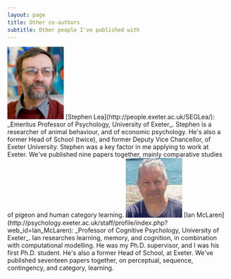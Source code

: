 ```yaml
---
layout: page
title: Other co-authors
subtitle: Other people I've published with
---
```


<img src="/assets/img/segl by ingmar.jpg" alt="Stephen Lea" style="width:128px;">
[Stephen Lea](http://people.exeter.ac.uk/SEGLea/): _Emeritus Professor of Psychology, University of Exeter_. Stephen is a researcher of animal behaviour, and of economic psychology. He's also a former Head of School (twice), and former Deputy Vice Chancellor, of Exeter University. Stephen was a key factor in me applying to work at Exeter. We've published nine papers together, mainly comparative studies of pigeon and human category learning. 

<img src="/assets/img/Ian_McLaren.jpg" alt="Ian McLaren" style="width:128px;">
[Ian McLaren](http://psychology.exeter.ac.uk/staff/profile/index.php?web_id=Ian_McLaren): _Professor of Cognitive Psychology, University of Exeter_. Ian researches learning, memory, and cognition, in combination with computational modelling. He was my Ph.D. supervisor, and I was his first Ph.D. student. He's also a former Head of School, at Exeter. We've published seventeen papers together, on perceptual, sequence, contingency, and category, learning. 
